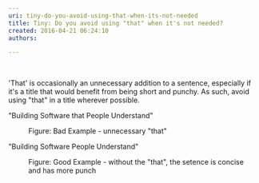 ```yaml
---
uri: tiny-do-you-avoid-using-that-when-its-not-needed
title: Tiny: Do you avoid using "that" when it's not needed?
created: 2016-04-21 06:24:10
authors:

---
```





<span class='intro'> <p>​</p>'That' is occasionally an unnecessary addition to a sentence, especially if it's a title that would benefit from being short and punchy. As such, avoid using &quot;that&quot; in a title wherever possible.<div><p class="ssw15-rteElement-GreyBox">&quot;Building Software that People Understand&quot;</p><dd class="ssw15-rteElement-FigureBad">Figure&#58; Bad Example - unnecessary &quot;that&quot;</dd><p class="ssw15-rteElement-GreyBox">&quot;Building Software People Understand&quot;</p><div><dd class="ssw15-rteElement-FigureGood">Figure&#58; Good Example - without the &quot;that&quot;, the setence is concise and&#160;has more punch</dd>​</div></div> </span>




